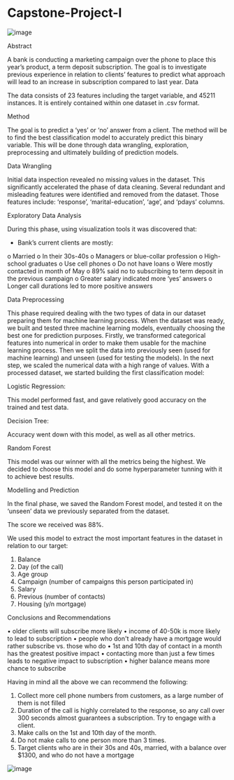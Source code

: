 # Capstone-Project-I
![image](https://user-images.githubusercontent.com/81785768/166521419-97b83bba-fef2-4611-a629-a383c690f174.png)
 
Abstract

A bank is conducting a marketing campaign over the phone to place this year’s product, a term deposit subscription. The goal is to investigate previous experience in relation to clients’ features to predict what approach will lead to an increase in subscription compared to last year. 
Data

The data consists of 23 features including the target variable, and 45211 instances. It is entirely contained within one dataset in .csv format. 

Method


The goal is to predict a ‘yes’ or ‘no’ answer from a client. The method will be to find the best classification model to accurately predict this binary variable. This will be done through data wrangling, exploration, preprocessing and ultimately building of prediction models.

Data Wrangling

Initial data inspection revealed no missing values in the dataset. This significantly accelerated the phase of data cleaning.
Several redundant and misleading features were identified and removed from the dataset. Those features include: ‘response’, ‘marital-education’, ‘age’, and ‘pdays’ columns.

Exploratory Data Analysis

During this phase, using visualization tools it was discovered that:

-	Bank’s current clients are mostly:

o	Married
o	In their 30s-40s
o	Managers or blue-collar profession
o	High-school graduates
o	Use cell phones
o	Do not have loans
o	Were mostly contacted in month of May
o	89% said no to subscribing to term deposit in the previous campaign
o	Greater salary indicated more ‘yes’ answers
o	Longer call durations led to more positive answers

Data Preprocessing

This phase required dealing with the two types of data in our dataset preparing them for machine learning process. When the dataset was ready, we built and tested three machine learning models, eventually choosing the best one for prediction purposes. 
Firstly, we transformed categorical features into numerical in order to make them usable for the machine learning process.
Then we split the data into previously seen (used for machine learning) and unseen (used for testing the models). 
In the next step, we scaled the numerical data with a high range of values. 
With a processed dataset, we started building the first classification model:

Logistic Regression: 

This model performed fast, and gave relatively good accuracy on the trained and test data.
 
Decision Tree:

Accuracy went down with this model, as well as all other metrics.
 
Random Forest

This model was our winner with all the metrics being the highest. We decided to choose this model and do some hyperparameter tunning with it to achieve best results.
 
Modelling and Prediction

In the final phase, we saved the Random Forest model, and tested it on the ‘unseen’ data we previously separated from the dataset. 

The score we received was 88%. 

We used this model to extract the most important features in the dataset in relation to our target:

1.	Balance
2.	Day (of the call)
3.	Age group
4.	Campaign (number of campaigns this person participated in)
5.	Salary
6.	Previous (number of contacts)
7.	Housing (y/n mortgage)


Conclusions and Recommendations

•	older clients will subscribe more likely
•	income of 40-50k is more likely to lead to subscription
•	people who don't already have a mortgage would rather subscribe vs. those who do
•	1st and 10th day of contact in a month has the greatest positive impact
•	contacting more than just a few times leads to negative impact to subscription
•	higher balance means more chance to subscribe

Having in mind all the above we can recommend the following:

1.	Collect more cell phone numbers from customers, as a large number of them is not filled
2.	Duration of the call is highly correlated to the response, so any call over 300 seconds almost guarantees a subscription. Try to engage with a client.
3.	Make calls on the 1st and 10th day of the month.
4.	Do not make calls to one person more than 3 times.
5.	Target clients who are in their 30s and 40s, married, with a balance over $1300, and who do not have a mortgage





![image](https://user-images.githubusercontent.com/81785768/166521419-97b83bba-fef2-4611-a629-a383c690f174.png)
